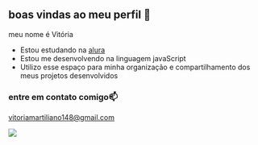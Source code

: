## boas vindas ao meu perfil 👋

meu nome é Vitória

- Estou estudando na [alura](https://www.alura.com.br)
- Estou me desenvolvendo na linguagem javaScript
- Utilizo esse espaço para minha organização e compartilhamento dos meus projetos desenvolvidos

### entre em contato comigo📫

vitoriamartiliano148@gmail.com



![](https://tenor.com/pt-BR/view/oi-gif-24177533)
